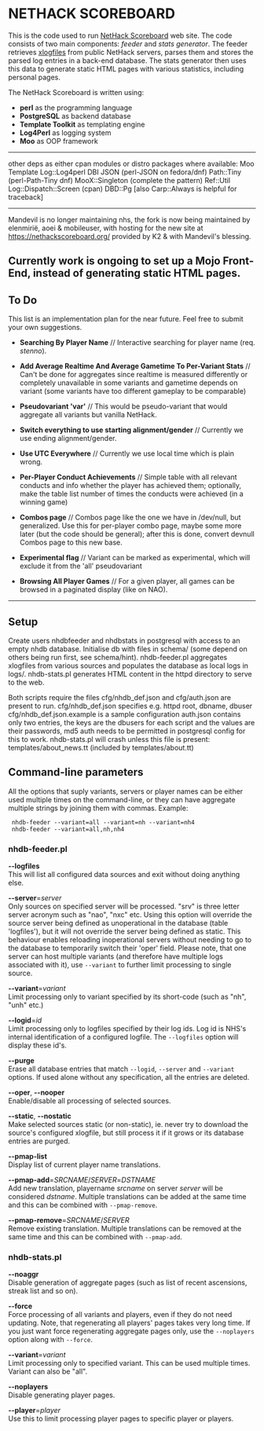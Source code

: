 # NETHACK SCOREBOARD

This is the code used to run [NetHack Scoreboard](https://scoreboard.xd.cm/) web site. The code consists of two main components: *feeder* and *stats generator*. The feeder retrieves [xlogfiles](http://nethackwiki.com/wiki/Xlogfile) from public NetHack servers, parses them and stores the parsed log entries in a back-end database. The stats generator then uses this data to generate static HTML pages with various statistics, including personal pages.

The NetHack Scoreboard is written using:

* **perl** as the programming language
* **PostgreSQL** as backend database
* **Template Toolkit** as templating engine
* **Log4Perl** as logging system
* **Moo** as OOP framework

-----
other deps as either cpan modules or distro packages where available:
Moo
Template
Log::Log4perl
DBI
JSON (perl-JSON on fedora/dnf)
Path::Tiny (perl-Path-Tiny dnf)
MooX::Singleton (complete the pattern)
Ref::Util
Log::Dispatch::Screen (cpan)
DBD::Pg
[also Carp::Always is helpful for traceback]

-----
Mandevil is no longer maintaining nhs, the fork is now being maintained by elenmirië, aoei & mobileuser,
with hosting for the new site at https://nethackscoreboard.org/ provided by K2 & with Mandevil's blessing.

Currently work is ongoing to set up a Mojo Front-End, instead of generating static HTML pages.
-----

## To Do

This list is an implementation plan for the near future. Feel free to submit your own suggestions.

* **Searching By Player Name** //
Interactive searching for player name (req. *stenno*).

* **Add Average Realtime And Average Gametime To Per-Variant Stats** // Can't be done for aggregates since realtime is measured differently or completely unavailable in some variants and gametime depends on variant (some variants have too different gameplay to be comparable)

* **Pseudovariant 'var'** // This would be pseudo-variant that would aggregate all variants but vanilla NetHack.

* **Switch everything to use starting alignment/gender** // Currently we use ending alignment/gender.

* **Use UTC Everywhere** // Currently we use local time which is plain wrong.

* **Per-Player Conduct Achievements** //
Simple table with all relevant conducts and info whether the player
has achieved them; optionally, make the table list number of times the
conducts were achieved (in a winning game)

* **Combos page** //
Combos page like the one we have in /dev/null, but generalized.  Use this
for per-player combo page, maybe some more later (but the code should be 
general); after this is done, convert devnull Combos page to this new base.

* **Experimental flag** //
Variant can be marked as experimental, which will exclude it from the 'all'
pseudovariant

* **Browsing All Player Games** //
For a given player, all games can be browsed in a paginated display (like on
NAO).

-----

## Setup

Create users nhdbfeeder and nhdbstats in postgresql with access to an empty nhdb database.
Initialise db with files in schema/ (some depend on others being run first, see schema/hint).
nhdb-feeder.pl aggregates xlogfiles from various sources and populates the database as local logs in logs/.
nhdb-stats.pl generates HTML content in the httpd directory to serve to the web.

Both scripts require the files cfg/nhdb_def.json and cfg/auth.json are present to run.
cfg/nhdb_def.json specifies e.g. httpd root, dbname, dbuser
cfg/nhdb_def.json.example is a sample configuration
auth.json contains only two entries, the keys are the dbusers for each script and the values are their passwords, md5 auth needs to be permitted in postgresql config for this to work.
nhdb-stats.pl will crash unless this file is present: templates/about_news.tt (included by templates/about.tt)

## Command-line parameters

All the options that suply variants, servers or player names can be either used multiple times on the command-line, or they can have aggregate multiple strings by joining them with commas. Example:

     nhdb-feeder --variant=all --variant=nh --variant=nh4
     nhdb-feeder --variant=all,nh,nh4

### nhdb-feeder.pl

**--logfiles**  
This will list all configured data sources and exit without doing anything else.

**--server**=*server*  
Only sources on specified server will be processed. "srv" is three letter
server acronym such as "nao", "nxc" etc. Using this option will override the
source server being defined as unoperational in the database (table
'logfiles'), but it will not override the server being defined as static. This
behaviour enables reloading inoperational servers without needing to go to the
database to temporarily switch their 'oper' field. Please note, that one
server can host multiple variants (and therefore have multiple logs associated
with it), use `--variant` to further limit processing to single source.

**--variant**=*variant*  
Limit processing only to variant specified by its short-code (such as "nh", "unh" etc.)

**--logid**=*id*  
Limit processing only to logfiles specified by their log ids. Log id is NHS's internal identification of a configured logfile. The `--logfiles` option will display these id's.

**--purge**  
Erase all database entries that match `--logid`, `--server` and `--variant` options. If used alone without any specification, all the entries are deleted.

**--oper**, **--nooper**  
Enable/disable all processing of selected sources.

**--static**, **--nostatic**  
Make selected sources static (or non-static), ie. never try to download the source's configured xlogfile, but still
process it if it grows or its database entries are purged.

**--pmap-list**  
Display list of current player name translations.

**--pmap-add**=*SRCNAME*/*SERVER*=*DSTNAME*  
Add new translation, playername *srcname* on server *server* will be considered
*dstname*. Multiple translations can be added at the same time and this can be combined with `--pmap-remove`.

**--pmap-remove**=*SRCNAME*/*SERVER*  
Remove existing translation. Multiple translations can be removed at the same time and this can be combined with `--pmap-add`.

### nhdb-stats.pl

**--noaggr**  
Disable generation of aggregate pages (such as list of recent ascensions, streak list and so on).

**--force**  
Force processing of all variants and players, even if they do not need updating. Note, that regenerating all players' pages takes very long time. If you just want force regenerating aggregate pages only, use the `--noplayers` option along with `--force`.

**--variant**=*variant*  
Limit processing only to specified variant. This can be used multiple times. Variant can also be "all".

**--noplayers**  
Disable generating player pages.

**--player**=*player*  
Use this to limit processing player pages to specific player or players.

